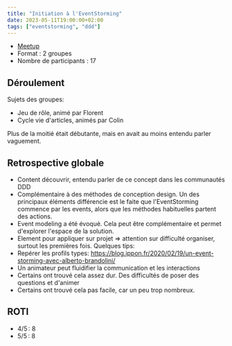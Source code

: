 ```yaml
---
title: "Initiation à l'EventStorming"
date: 2023-05-11T19:00:00+02:00
tags: ["eventstorming", "ddd"]
---
```


- [Meetup](https://www.meetup.com/fr-FR/software-craftsmanship-lyon/events/293229227/)
- Format : 2 groupes
- Nombre de participants : 17

## Déroulement

Sujets des groupes:
- Jeu de rôle, animé par Florent
- Cycle vie d'articles, animés par Colin

Plus de la moitié était débutante, mais en avait au moins entendu parler vaguement.

## Retrospective globale

- Content découvrir, entendu parler de ce concept dans les communautés DDD
- Complémentaire à des méthodes de conception design. Un des principaux éléments différencie est le faite que l'EventStorming commence par les events, alors que les méthodes habituelles partent des actions.
- Event modeling a été évoqué. Cela peut être complémentaire et permet d'explorer l'espace de la solution.
- Element pour appliquer sur projet => attention sur difficulté organiser, surtout les premières fois. Quelques tips:
- Repérer les profils types: https://blog.ippon.fr/2020/02/19/un-event-storming-avec-alberto-brandolini/
- Un animateur peut fluidifier la communication et les interactions
- Certains ont trouvé cela assez dur. Des difficultés de poser des questions et d'animer
- Certains ont trouvé cela pas facile, car un peu trop nombreux.

## ROTI

- 4/5 : 8
- 5/5 : 8
